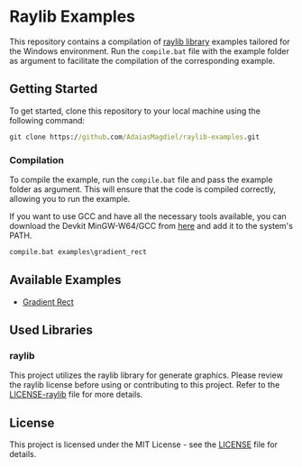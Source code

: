 # Raylib Examples

This repository contains a compilation of [raylib library](https://github.com/raysan5/raylib) examples tailored for the Windows environment. Run the `compile.bat` file with the example folder as argument to facilitate the compilation of the corresponding example.

## Getting Started

To get started, clone this repository to your local machine using the following command:

```cmd
git clone https://github.com/AdaiasMagdiel/raylib-examples.git
```

### Compilation

To compile the example, run the `compile.bat` file and pass the example folder as argument. This will ensure that the code is compiled correctly, allowing you to run the example.

If you want to use GCC and have all the necessary tools available, you can download the Devkit MinGW-W64/GCC from [here](https://github.com/skeeto/w64devkit/) and add it to the system's PATH.

```cmd
compile.bat examples\gradient_rect
```

## Available Examples

- [Gradient Rect](gradient_rect/main.c)

## Used Libraries

### raylib

This project utilizes the raylib library for generate graphics. Please review the raylib license before using or contributing to this project. Refer to the [LICENSE-raylib](raylib/LICENSE-raylib) file for more details.

## License

This project is licensed under the MIT License - see the [LICENSE](LICENSE) file for details.
